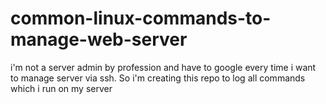 # common-linux-commands-to-manage-web-server
i'm not a server admin by profession and have to google every time i want to manage server via ssh. So i'm creating this repo to log all commands which i run on my server
